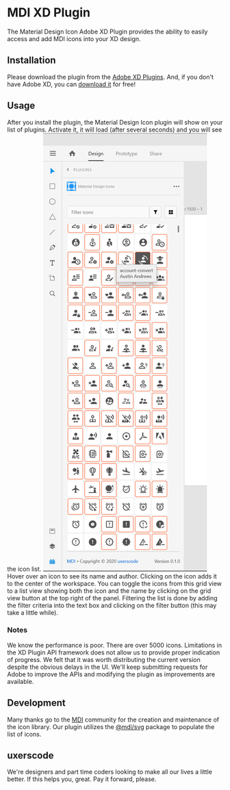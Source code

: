 # MDI XD Plugin

The Material Design Icon Adobe XD Plugin provides the ability to easily access and add MDI icons into your XD design.

## Installation

Please download the plugin from the  [Adobe XD Plugins](https://www.adobe.com/xd/go/mdi). And, if you don't have Adobe XD, you can [download it](https://www.adobe.com/products/xd.html) for free!

## Usage

After you install the plugin, the Material Design Icon plugin will show on your list of plugins. Activate it, it will load (after several seconds) and you will see the icon list. ![](./documentation/ScreenCapture.png)
Hover over an icon to see its name and author. Clicking on the icon adds it to the center of the workspace.
You can toggle the icons from this grid view to a list view showing both the icon and the name by clicking on the grid view button at the top right of the panel.
Filtering the list is done by adding the filter criteria into the text box and clicking on the filter button (this may take a little while).


### Notes
We know the performance is poor. There are over 5000 icons. Limitations in the XD Plugin API framework does not allow us to provide proper indication of progress. We felt that it was worth distributing the current version despite the obvious delays in the UI. We'll keep submitting requests for Adobe to improve the APIs and modifying the plugin as improvements are available.

## Development

Many thanks go to the [MDI](https://materialdesignicons.com) community for the creation and maintenance of the icon library.
Our plugin utilizes the [@mdi/svg](https://www.npmjs.com/package/@mdi/svg) package to populate the list of icons.

## uxerscode
We're designers and part time coders looking to make all our lives a little better. If this helps you, great. Pay it forward, please.
